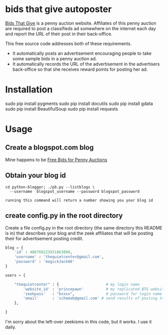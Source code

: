 bids that give autoposter
========================

[Bids That Give](http://www.everybidhelpsakid.com/thequietcenter) is a
penny auction website. Affiliates of this penny auction are required
to post a classifieds ad somewhere on the internet each day and report
the URL of their post in their back-office.

This free source code addresses both of these requirements.
* It automatically posts an advertisement encouraging people to take
some sample bids in a penny auction ad.
* It automatically records the URL of the advertisement in the advertisers
back-office so that she receives reward points for posting her ad.

# Installation

sudo pip install pygments
sudo pip install docutils
sudo pip install gdata
sudo pip install BeautifulSoup
sudo pip install requests

# Usage

## Create a blogspot.com blog

Mine happens to be [Free Bids for Penny
Auctions](http://freebidsforpennyauction.blogspot.com/)

## Obtain your blog id

    cd python-blogger; ./pb.py --listblogs \
      --username  blogspot_username --password blogspot_password

    running this command will return a number showing you your blog id

## create config.py in the root directory

Create a file config.py in the root directory (the same directory this
README is in) that describes your blog and the zeek affiliates that
will be posting their for advertisement posting credit.

```python
blog = {
    'id' : 486769223931063890,
    'username' : 'thequietcenter@gmail.com',
    'password' : 'magickJack66'
}

users = {

    "thequietcenter" : {                     # my login name
        'website_id' : 'princepawn'          # my replicated BTG websites id
        'zeekpass'   : "bxxxx",              # password for login name
        'email'      : 'schemab@gmail.com' # send results of posting to
    },

}
```

I'm sorry about the left-over zeekisms in this code, but it works. I use
it daily.
